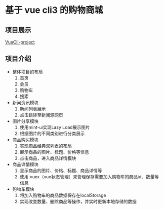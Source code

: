 # 基于 vue cli3 的购物商城
## 项目展示
[VueCli-project](47.102.217.124:8080/vuecli)
## 项目介绍
- 整体项目的布局
    1. 首页
    2. 会员
    3. 购物车
    4. 搜索
- 新闻资讯模块
    1. 新闻列表展示
    2. 点击跳转至新闻源网页
- 图片分享模块
    1. 使用mint-ui实现Lazy Load展示图片
    2. 根据图片的不同类别进行分类展示
- 商品购买模块
    1. 实现商品经典双列表的布局
    2. 展示商品的图片、标题、价格等信息
    3. 点击商品，进入商品详情模块
- 商品详情模块
    1. 显示商品的图片、价格、标题、商品详情等
    2. 使用 vuex（vue状态管理）来管理保存需要加入购物车的商品id、数量等信息
- 购物车模块
    1. 将加入购物车的商品数据保存在localStorage
    2. 实现改变数量、删除商品等操作，并实时更新本地存储的数据
    
